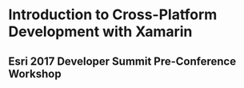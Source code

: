 # Introduction to Cross-Platform Development with Xamarin
## Esri 2017 Developer Summit Pre-Conference Workshop
